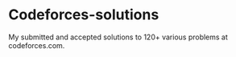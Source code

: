 # Codeforces-solutions

My submitted and accepted solutions to 120+ various problems at codeforces.com.
